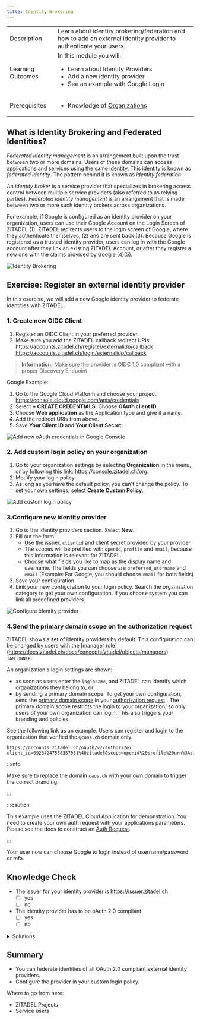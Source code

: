 ```yaml
---
title: Identity Brokering
---
```


<table class="table-wrapper">
    <tr>
        <td>Description</td>
        <td>Learn about identity brokering/federation and how to add an external identity provider to authenticate your users.</td>
    </tr>
    <tr>
        <td>Learning Outcomes</td>
        <td>
            In this module you will:
            <ul>
                <li>Learn about Identity Providers</li>
                <li>Add a new identity provider</li>
                <li>See an example with Google Login</li>
            </ul>
        </td>
    </tr>
     <tr>
        <td>Prerequisites</td>
        <td>
            <ul>
                <li>Knowledge of <a href="/docs/guides/basics/organizations">Organizations</a></li>
            </ul>
        </td>
    </tr>
</table>

## What is Identity Brokering and Federated Identities?

_Federated identity management_ is an arrangement built upon the trust between two or more domains.
Users of these domains can access applications and services using the same identity.
This identity is known as _federated identity_.
The pattern behind it is known as _identity federation_.

An _identity broker_ is a service provider that specializes in brokering access control between multiple service providers (also referred to as relying parties).
_Federated identity management_ is an arrangement that is made between two or more such identity brokers across organizations.

For example,
if Google is configured as an identity provider on your organization, users can use their Google Account on the Login Screen of ZITADEL (1).
ZITADEL redirects users to the login screen of Google, where they authenticate themselves, (2) and are sent back (3).
Because Google is registered as a trusted identity provider, users can log in with the Google account after they link an existing ZITADEL Account, or after they register a new one with the claims provided by Google (4)(5).

![Identity Brokering](/img/guides/identity_brokering.png)

## Exercise: Register an external identity provider

In this exercise, we will add a new Google identity provider to federate identities with ZITADEL.

### 1. Create new OIDC Client

1. Register an OIDC Client in your preferred provider.
2. Make sure you add the ZITADEL callback redirect URIs.
   https://accounts.zitadel.ch/register/externalidp/callback
   https://accounts.zitadel.ch/login/externalidp/callback

> **Information:** Make sure the provider is OIDC 1.0 compliant with a proper Discovery Endpoint

Google Example:

1. Go to the Google Cloud Platform and choose your project: <https://console.cloud.google.com/apis/credentials>
2. Select **+ CREATE CREDENTIALS**. Choose **OAuth client ID**.
3. Choose **Web application** as the Application type and give it a name.
4. Add the redirect URIs from above.
5. Save **Your Client ID** and **Your Client Secret**.

![Add new oAuth credentials in Google Console](/img/google_add_credentials.gif)

### 2. Add custom login policy on your organization

1. Go to your organization settings by selecting **Organization** in the menu, or by following this link: <https://console.zitadel.ch/org>.
2. Modify your login policy.
3. As long as you have the default policy, you can't change the policy. To set your own settings, select **Create Custom Policy**.

![Add custom login policy](/img/console_org_custom_login_policy.gif)

### 3.Configure new identity provider

1. Go to the identity providers section. Select **New**.
2. Fill out the form:
   - Use the issuer, `clientid` and client secret provided by your provider
   - The scopes will be prefilled with `openid`, `profile` and `email`, because this information is relevant for ZITADEL.
   - Choose what fields you like to map as the display name and username. The fields you can choose are `preferred_username` and `email`
     (Example: For Google, you should choose `email` for both fields)
3. Save your configuration
4. Link your new configuration to your login policy.
   Search the organization category to get your own configuration.
   If you choose system you can link all predefined providers.

![Configure identity provider](/img/console_org_identity_provider.gif)

### 4.Send the primary domain scope on the authorization request
ZITADEL shows a set of identity providers by default. This configuration can be changed by users with the [manager role] (https://docs.zitadel.ch/docs/concepts/zitadel/objects/managers) `IAM_OWNER`.

An organization's login settings are shown:

- as soon as users enter the `loginname`, and ZITADEL can identify which organizations they belong to; or
- by sending a primary domain scope.
To get your own configuration, send the [primary domain scope](https://docs.zitadel.ch/docs/apis/openidoauth/scopes#reserved-scopes) in your [authorization request](https://docs.zitadel.ch/docs/guides/authentication/login-users/#auth-request) .
The primary domain scope restricts the login to your organization, so only users of your own organization can login.
This also triggers your branding and policies.

See the following link as an example. Users can register and login to the organization that verified the `@caos.ch` domain only.
```
https://accounts.zitadel.ch/oauth/v2/authorize?client_id=69234247558357051%40zitadel&scope=openid%20profile%20urn%3Azitadel%3Aiam%3Aorg%3Adomain%3Aprimary%3Acaos.ch&redirect_uri=https%3A%2F%2Fconsole.zitadel.ch%2Fauth%2Fcallback&state=testd&response_type=code&nonce=test&code_challenge=UY30LKMy4bZFwF7Oyk6BpJemzVblLRf0qmFT8rskUW0
```

:::info

Make sure to replace the domain `caos.ch` with your own domain to trigger the correct branding.

:::

:::caution

This example uses the ZITADEL Cloud Application for demonstration.
You need to create your own auth request with your applications parameters.
Please see the docs to construct an [Auth Request](https://docs.zitadel.ch/docs/guides/authentication/login-users/#auth-request).

:::

Your user now can choose Google to login instead of username/password or mfa.

## Knowledge Check

* The issuer for your identity provider is <https://issuer.zitadel.ch>
    - [ ] yes
    - [ ] no
* The identity provider has to be oAuth 2.0 compliant
    - [ ] yes
    - [ ] no

<details>
    <summary>
        Solutions
    </summary>

* The issuer for your identity provider is https://issuer.zitadel.ch
    - [ ] yes
    - [x] no (The issuer is provided by your chosen identity provider. In the case of Google, it's https://accounts.google.com)
* The identity provider has to be oAuth 2.0 compliant
    - [x] yes
    - [ ] no

</details>

## Summary

* You can federate identities of all OAuth 2.0 compliant external identity providers.
* Configure the provider in your custom login policy.

Where to go from here:

* ZITADEL Projects
* Service users
